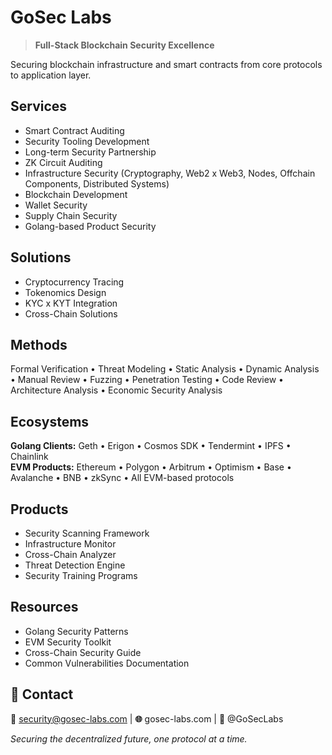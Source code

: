 # GoSec Labs
> **Full-Stack Blockchain Security Excellence**

Securing blockchain infrastructure and smart contracts from core protocols to application layer.

## Services
- Smart Contract Auditing  
- Security Tooling Development  
- Long-term Security Partnership  
- ZK Circuit Auditing  
- Infrastructure Security (Cryptography, Web2 x Web3, Nodes, Offchain Components, Distributed Systems)  
- Blockchain Development  
- Wallet Security  
- Supply Chain Security  
- Golang-based Product Security  

## Solutions
- Cryptocurrency Tracing  
- Tokenomics Design  
- KYC x KYT Integration  
- Cross-Chain Solutions  

## Methods
Formal Verification • Threat Modeling • Static Analysis • Dynamic Analysis • Manual Review • Fuzzing • Penetration Testing • Code Review • Architecture Analysis • Economic Security Analysis

## Ecosystems
**Golang Clients:** Geth • Erigon • Cosmos SDK • Tendermint • IPFS • Chainlink  
**EVM Products:** Ethereum • Polygon • Arbitrum • Optimism • Base • Avalanche • BNB • zkSync • All EVM-based protocols  

## Products
- Security Scanning Framework  
- Infrastructure Monitor  
- Cross-Chain Analyzer  
- Threat Detection Engine  
- Security Training Programs  

## Resources
- Golang Security Patterns  
- EVM Security Toolkit  
- Cross-Chain Security Guide  
- Common Vulnerabilities Documentation  

## 🤝 Contact
**📧** security@gosec-labs.com | **🌐** gosec-labs.com | **📱** @GoSecLabs

*Securing the decentralized future, one protocol at a time.*
